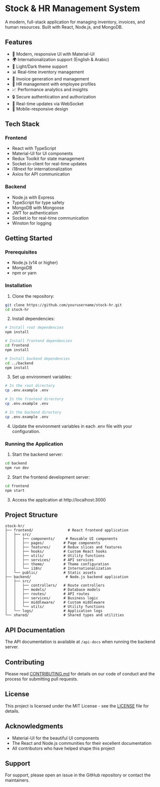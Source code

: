 # Stock & HR Management System

A modern, full-stack application for managing inventory, invoices, and human resources. Built with React, Node.js, and MongoDB.

## Features

- 🚀 Modern, responsive UI with Material-UI
- 🌍 Internationalization support (English & Arabic)
- 🌙 Light/Dark theme support
- 📊 Real-time inventory management
- 📝 Invoice generation and management
- 👥 HR management with employee profiles
- 📈 Performance analytics and insights
- 🔒 Secure authentication and authorization
- 🔄 Real-time updates via WebSocket
- 📱 Mobile-responsive design

## Tech Stack

### Frontend
- React with TypeScript
- Material-UI for UI components
- Redux Toolkit for state management
- Socket.io-client for real-time updates
- i18next for internationalization
- Axios for API communication

### Backend
- Node.js with Express
- TypeScript for type safety
- MongoDB with Mongoose
- JWT for authentication
- Socket.io for real-time communication
- Winston for logging

## Getting Started

### Prerequisites
- Node.js (v14 or higher)
- MongoDB
- npm or yarn

### Installation

1. Clone the repository:
```bash
git clone https://github.com/yourusername/stock-hr.git
cd stock-hr
```

2. Install dependencies:
```bash
# Install root dependencies
npm install

# Install frontend dependencies
cd frontend
npm install

# Install backend dependencies
cd ../backend
npm install
```

3. Set up environment variables:
```bash
# In the root directory
cp .env.example .env

# In the frontend directory
cp .env.example .env

# In the backend directory
cp .env.example .env
```

4. Update the environment variables in each .env file with your configuration.

### Running the Application

1. Start the backend server:
```bash
cd backend
npm run dev
```

2. Start the frontend development server:
```bash
cd frontend
npm start
```

3. Access the application at http://localhost:3000

## Project Structure

```
stock-hr/
├── frontend/                # React frontend application
│   ├── src/
│   │   ├── components/     # Reusable UI components
│   │   ├── pages/         # Page components
│   │   ├── features/      # Redux slices and features
│   │   ├── hooks/         # Custom React hooks
│   │   ├── utils/         # Utility functions
│   │   ├── services/      # API services
│   │   ├── theme/         # Theme configuration
│   │   └── i18n/          # Internationalization
│   └── public/            # Static assets
├── backend/                # Node.js backend application
│   ├── src/
│   │   ├── controllers/   # Route controllers
│   │   ├── models/        # Database models
│   │   ├── routes/        # API routes
│   │   ├── services/      # Business logic
│   │   ├── middleware/    # Custom middleware
│   │   └── utils/         # Utility functions
│   └── logs/              # Application logs
└── shared/                # Shared types and utilities
```

## API Documentation

The API documentation is available at `/api-docs` when running the backend server.

## Contributing

Please read [CONTRIBUTING.md](CONTRIBUTING.md) for details on our code of conduct and the process for submitting pull requests.

## License

This project is licensed under the MIT License - see the [LICENSE](LICENSE) file for details.

## Acknowledgments

- Material-UI for the beautiful UI components
- The React and Node.js communities for their excellent documentation
- All contributors who have helped shape this project

## Support

For support, please open an issue in the GitHub repository or contact the maintainers.